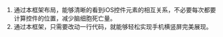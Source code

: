    1. 通过本框架布局，能够清晰的看到iOS控件元素的相互关系，不必要每次都要计算控件的位置，减少脑细胞死亡量。
   2. 通过本框架，只需要改动一行代码，就能够轻松实现手机横竖屏完美展现。 
